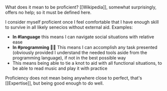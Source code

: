 What does it mean to be proficient? [[Wikipedia]], somewhat surprisingly, offers no help; so it must be defined here.

I consider myself proficient once I feel comfortable that I have enough skill to survive in all likely senecios without external aid. Examples:

- **In #language** this means I can navigate social situations with relative ease
- **In #programming 👨‍💻** This means I can accomplish any task presented (obviously provided I understand the needed tools aside from the programming language), if not in the best possible way
- This means being able to tie a knot to aid with all functional situations, to be able to read music and play it with practice

Proficiency does not mean being anywhere close to perfect, that's [[Expertise]], but being good enough to do well. 